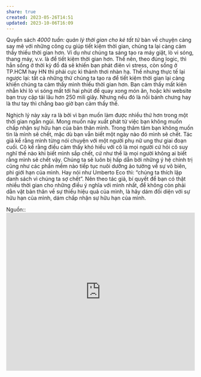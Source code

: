 ```yaml
---
share: true
created: 2023-05-26T14:51
updated: 2023-10-06T16:09
---
```

Quyển sách _4000 tuần: quản lý thời gian cho kẻ tất tử_ bàn về chuyện càng say mê với những công cụ giúp tiết kiệm thời gian, chúng ta lại càng cảm thấy thiếu thời gian hơn. Ví dụ như chúng ta sáng tạo ra máy giặt, lò vi sóng, thang máy, v.v. là để tiết kiệm thời gian hơn. Thế nên, theo đúng logic, thì hẳn sống ở thời kỳ đồ đá sẽ khiến bạn phát điên vì stress, còn sống ở TP.HCM hay HN thì phải cực kì thảnh thơi nhàn hạ. Thế nhưng thực tế lại ngược lại: tất cả những thứ chúng ta tạo ra để tiết kiệm thời gian lại càng khiến chúng ta cảm thấy mình thiếu thời gian hơn. Bạn cảm thấy mất kiên nhẫn khi lò vi sóng mất tới hai phút để quay xong món ăn, hoặc khi website bạn truy cập tải lâu hơn 250 mili giây. Nhưng nếu đó là nồi bánh chưng hay là thư tay thì chẳng bao giờ bạn cảm thấy thế.

Nghịch lý này xảy ra là bởi vì bạn muốn làm được nhiều thứ hơn trong một thời gian ngắn ngủi. Mong muốn này xuất phát từ việc bạn không muốn chấp nhận sự hữu hạn của bản thân mình. Trong thâm tâm bạn không muốn tin là mình sẽ chết, mặc dù bạn vẫn biết một ngày nào đó mình sẽ chết. Tác giả kể rằng mình từng nói chuyện với một người phụ nữ ung thư giai đoạn cuối. Cô kể rằng điều cảm thấy khó hiểu với cô là mọi người cứ hỏi cô suy nghĩ thế nào khi biết mình sắp chết, cứ như thể là mọi người không ai biết rằng mình sẽ chết vậy. Chúng ta sẽ luôn bị hấp dẫn bởi những ý hệ chính trị cũng như các phần mềm nào tiếp tục nuôi dưỡng ảo tưởng về sự vô biên, phi giới hạn của mình. Hay nói như Umberto Eco thì: “chúng ta thích lập danh sách vì chúng ta sợ chết”. Nên theo tác giả, bí quyết để bạn có thật nhiều thời gian cho những điều ý nghĩa với mình nhất, để không còn phải dằn vặt bản thân về sự thiếu hiệu quả của mình, là hãy dám đối diện với sự hữu hạn của mình, dám chấp nhận sự hữu hạn của mình.

Nguồn:: <iframe title="How to stop fighting against time. | Oliver Burkeman | TEDxUniversityofNicosia" src="https://www.youtube.com/embed/XtfCmhPr-J8?feature=oembed&amp;enablejsapi=1&amp;origin=https://xn--qucu-hr5aza.cc" allow="accelerometer; autoplay; clipboard-write; encrypted-media; gyroscope; picture-in-picture" allowfullscreen="" style="max-width: 100%; max-height: 473px;" width="750" height="422" frameborder="0"></iframe>

